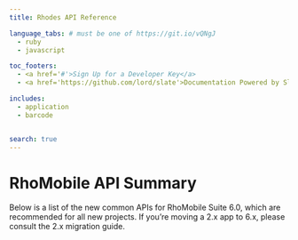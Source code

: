 ```yaml
---
title: Rhodes API Reference

language_tabs: # must be one of https://git.io/vQNgJ
  - ruby
  - javascript

toc_footers:
  - <a href='#'>Sign Up for a Developer Key</a>
  - <a href='https://github.com/lord/slate'>Documentation Powered by Slate</a>

includes:
  - application
  - barcode


search: true
---
```


# RhoMobile API Summary

Below is a list of the new common APIs for RhoMobile Suite 6.0, which are recommended for all new projects. If you’re moving a 2.x app to 6.x, please consult the 2.x migration guide.


